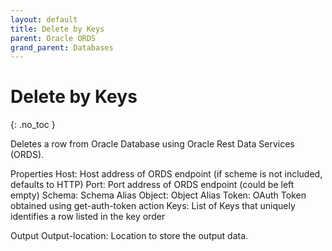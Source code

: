 ```yaml
---
layout: default
title: Delete by Keys
parent: Oracle ORDS
grand_parent: Databases
---
```


# Delete by Keys
{: .no_toc }

Deletes a row from Oracle Database using Oracle Rest Data Services (ORDS).

Properties
Host: Host address of ORDS endpoint (if scheme is not included, defaults to HTTP)
Port: Port address of ORDS endpoint (could be left empty)
Schema: Schema Alias
Object: Object Alias
Token: OAuth Token obtained using get-auth-token action
Keys: List of Keys that uniquely identifies a row listed in the key order

Output
Output-location: Location to store the output data.

